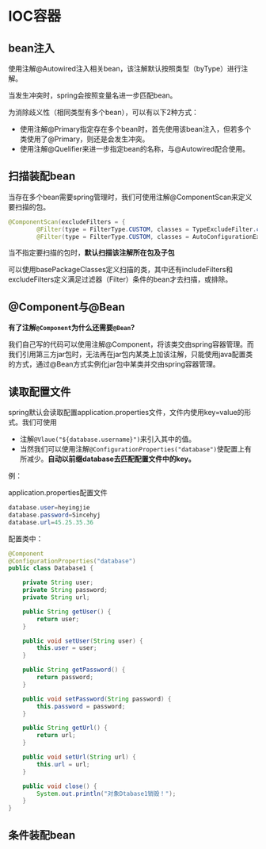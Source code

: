 # IOC容器

## bean注入

使用注解@Autowired注入相关bean，该注解默认按照类型（byType）进行注解。

当发生冲突时，spring会按照变量名进一步匹配bean。

为消除歧义性（相同类型有多个bean），可以有以下2种方式：

- 使用注解@Primary指定存在多个bean时，首先使用该bean注入，但若多个类使用了@Primary，则还是会发生冲突。
- 使用注解@Quelifier来进一步指定bean的名称，与@Autowired配合使用。

## 扫描装配bean

当存在多个bean需要spring管理时，我们可使用注解@ComponentScan来定义要扫描的包。

```java
@ComponentScan(excludeFilters = {
		@Filter(type = FilterType.CUSTOM, classes = TypeExcludeFilter.class),
		@Filter(type = FilterType.CUSTOM, classes = AutoConfigurationExcludeFilter.class) })
```

当不指定要扫描的包时，**默认扫描该注解所在包及子包**

可以使用basePackageClasses定义扫描的类，其中还有includeFilters和excludeFilters定义满足过滤器（Filter）条件的bean才去扫描，或排除。

## @Component与@Bean

**有了注解```@Component```为什么还需要```@Bean```?**

我们自己写的代码可以使用注解@Component，将该类交由spring容器管理。而我们引用第三方jar包时，无法再在jar包内某类上加该注解，只能使用java配置类的方式，通过@Bean方式实例化jar包中某类并交由spring容器管理。

## 读取配置文件

spring默认会读取配置application.properties文件，文件内使用key=value的形式。我们可使用

- 注解```@Vlaue("${database.username}")```来引入其中的值。
- 当然我们可以使用注解```@ConfigurationProperties("database")```使配置上有所减少。**自动以前缀database去匹配配置文件中的key。**

例：

application.properties配置文件

```java
database.user=heyingjie
database.password=Sincehyj
database.url=45.25.35.36
```

配置类中：

```java
@Component
@ConfigurationProperties("database")
public class Database1 {

    private String user;
    private String password;
    private String url;

    public String getUser() {
        return user;
    }

    public void setUser(String user) {
        this.user = user;
    }

    public String getPassword() {
        return password;
    }

    public void setPassword(String password) {
        this.password = password;
    }

    public String getUrl() {
        return url;
    }

    public void setUrl(String url) {
        this.url = url;
    }

    public void close() {
        System.out.println("对象Dtabase1销毁！");
    }
}
```

## 条件装配bean

